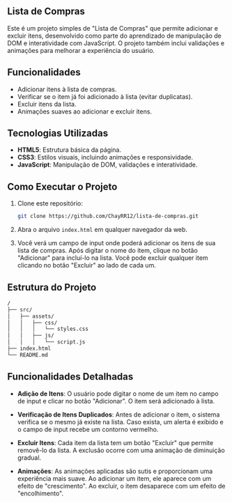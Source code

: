 ## Lista de Compras

Este é um projeto simples de "Lista de Compras" que permite adicionar e excluir itens, desenvolvido como parte do aprendizado de manipulação de DOM e interatividade com JavaScript. O projeto também inclui validações e animações para melhorar a experiência do usuário.

## Funcionalidades

- Adicionar itens à lista de compras.
- Verificar se o item já foi adicionado à lista (evitar duplicatas).
- Excluir itens da lista.
- Animações suaves ao adicionar e excluir itens.

## Tecnologias Utilizadas

- **HTML5**: Estrutura básica da página.
- **CSS3**: Estilos visuais, incluindo animações e responsividade.
- **JavaScript**: Manipulação de DOM, validações e interatividade.

## Como Executar o Projeto

1. Clone este repositório:

   ```bash
   git clone https://github.com/ChayRR12/lista-de-compras.git
   ```

2. Abra o arquivo `index.html` em qualquer navegador da web.

3. Você verá um campo de input onde poderá adicionar os itens de sua lista de compras. Após digitar o nome do item, clique no botão "Adicionar" para incluí-lo na lista. Você pode excluir qualquer item clicando no botão "Excluir" ao lado de cada um.

## Estrutura do Projeto

```bash
/
├── src/
│   ├── assets/
│   │   ├── css/
│   │   │   └── styles.css   
│   │   ├── js/
│   │   │   └── script.js     
├── index.html                
└── README.md                 
```

## Funcionalidades Detalhadas

- **Adição de Itens**: O usuário pode digitar o nome de um item no campo de input e clicar no botão "Adicionar". O item será adicionado à lista.
  
- **Verificação de Itens Duplicados**: Antes de adicionar o item, o sistema verifica se o mesmo já existe na lista. Caso exista, um alerta é exibido e o campo de input recebe um contorno vermelho.

- **Excluir Itens**: Cada item da lista tem um botão "Excluir" que permite removê-lo da lista. A exclusão ocorre com uma animação de diminuição gradual.

- **Animações**: As animações aplicadas são sutis e proporcionam uma experiência mais suave. Ao adicionar um item, ele aparece com um efeito de "crescimento". Ao excluir, o item desaparece com um efeito de "encolhimento".
